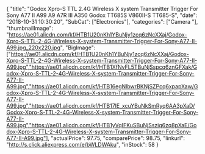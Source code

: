 {
	"title": "Godox Xpro-S TTL 2.4G Wireless X system Transmitter Trigger For Sony A77 II A99 A9 A7R III A350 Godox TT685S V860II-S TT685-S",
	"date": "2018-10-31 10:30:20",
	"SubCat": ["Electronics"],
	"categories": ["Camera "],
	"thumbnailImage": "https://ae01.alicdn.com/kf/HTB1U20nKh1YBuNjy1zcq6zNcXXaj/Godox-Xpro-S-TTL-2-4G-Wireless-X-system-Transmitter-Trigger-For-Sony-A77-II-A99.jpg_220x220.jpg",
	"BigImage": ["https://ae01.alicdn.com/kf/HTB1U20nKh1YBuNjy1zcq6zNcXXaj/Godox-Xpro-S-TTL-2-4G-Wireless-X-system-Transmitter-Trigger-For-Sony-A77-II-A99.jpg","https://ae01.alicdn.com/kf/HTB1XfNvFL5TBuNjSspcq6znGFXak/Godox-Xpro-S-TTL-2-4G-Wireless-X-system-Transmitter-Trigger-For-Sony-A77-II-A99.jpg","https://ae01.alicdn.com/kf/HTB16egNlbwrBKNjSZPcq6xpapXaw/Godox-Xpro-S-TTL-2-4G-Wireless-X-system-Transmitter-Trigger-For-Sony-A77-II-A99.jpg","https://ae01.alicdn.com/kf/HTB17lE_xcuYBuNkSmRyq6AA3pXaD/Godox-Xpro-S-TTL-2-4G-Wireless-X-system-Transmitter-Trigger-For-Sony-A77-II-A99.jpg","https://ae01.alicdn.com/kf/HTB1yVqIFKuSBuNjSsziq6zq8pXaE/Godox-Xpro-S-TTL-2-4G-Wireless-X-system-Transmitter-Trigger-For-Sony-A77-II-A99.jpg"],
	"actualPrice": 97.75,
	"comparePrice": 98.75,
	"linkurl": "http://s.click.aliexpress.com/e/bWLDWAku",
	"inStock": 58
}
